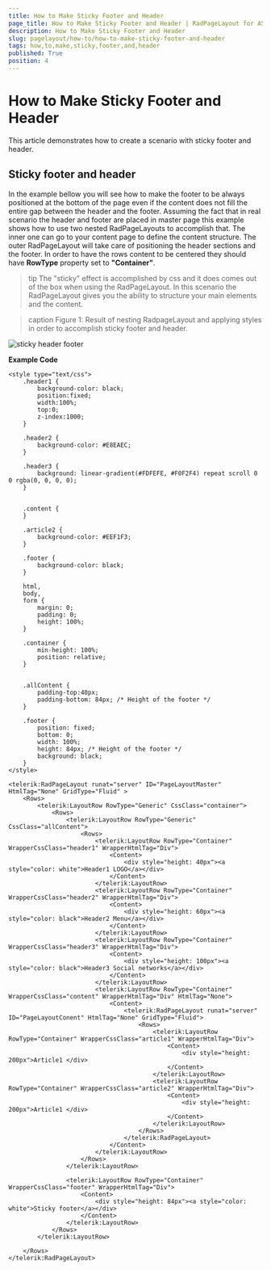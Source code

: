 ```yaml
---
title: How to Make Sticky Footer and Header
page_title: How to Make Sticky Footer and Header | RadPageLayout for ASP.NET AJAX Documentation
description: How to Make Sticky Footer and Header
slug: pagelayout/how-to/how-to-make-sticky-footer-and-header
tags: how,to,make,sticky,footer,and,header
published: True
position: 4
---
```


# How to Make Sticky Footer and Header



This article demonstrates how to create a scenario with sticky footer and header.

## Sticky footer and header

In the example bellow you will see how to make the footer to be always positioned at the bottom of the page even if the content does not fill the entire gap between the header and the footer. Assuming the fact that in real scenario the header and footer are placed in master page this example shows how to use two nested RadPageLayouts to accomplish that. The inner one can go to your content page to define the content structure. The outer RadPageLayout will take care of positioning the header sections and the footer. In order to have the rows content to be centered they should have **RowType** property set to **"Container"**.

>tip The "sticky" effect is accomplished by css and it does comes out of the box when using the RadPageLayout. In this scenario the RadPageLayout gives you the ability to structure your main elements and the content.
>

>caption Figure 1: Result of nesting RadpageLayout and applying styles in order to accomplish sticky footer and header.

![sticky header footer](images/sticky_header_footer.png)

**Example Code**

````ASPNET
<style type="text/css">
    .header1 {
        background-color: black;
        position:fixed;
        width:100%;
        top:0;
        z-index:1000;
    }

    .header2 {
        background-color: #E8EAEC;
    }

    .header3 {
        background: linear-gradient(#FDFEFE, #F0F2F4) repeat scroll 0 0 rgba(0, 0, 0, 0);
    }


    .content {
    }

    .article2 {
        background-color: #EEF1F3;
    }

    .footer {
        background-color: black;
    }

    html,
    body,
    form {
        margin: 0;
        padding: 0;
        height: 100%;
    }

    .container {
        min-height: 100%;
        position: relative;
    }


    .allContent {
        padding-top:40px;
        padding-bottom: 84px; /* Height of the footer */
    }

    .footer {
        position: fixed;
        bottom: 0;
        width: 100%;
        height: 84px; /* Height of the footer */
        background: black;
    }
</style>
````



````ASPNET
<telerik:RadPageLayout runat="server" ID="PageLayoutMaster" HtmlTag="None" GridType="Fluid" >
    <Rows>
        <telerik:LayoutRow RowType="Generic" CssClass="container">
            <Rows>
                <telerik:LayoutRow RowType="Generic" CssClass="allContent">
                    <Rows>
                        <telerik:LayoutRow RowType="Container" WrapperCssClass="header1" WrapperHtmlTag="Div">
                            <Content>
                                <div style="height: 40px"><a style="color: white">Header1 LOGO</a></div>
                            </Content>
                        </telerik:LayoutRow>
                        <telerik:LayoutRow RowType="Container" WrapperCssClass="header2" WrapperHtmlTag="Div">
                            <Content>
                                <div style="height: 60px"><a style="color: black">Header2 Menu</a></div>
                            </Content>
                        </telerik:LayoutRow>
                        <telerik:LayoutRow RowType="Container" WrapperCssClass="header3" WrapperHtmlTag="Div">
                            <Content>
                                <div style="height: 100px"><a style="color: black">Header3 Social networks</a></div>
                            </Content>
                        </telerik:LayoutRow>
                        <telerik:LayoutRow RowType="Container" WrapperCssClass="content" WrapperHtmlTag="Div" HtmlTag="None">
                            <Content>
                                <telerik:RadPageLayout runat="server" ID="PageLayoutConent" HtmlTag="None" GridType="Fluid">
                                    <Rows>
                                        <telerik:LayoutRow RowType="Container" WrapperCssClass="article1" WrapperHtmlTag="Div">
                                            <Content>
                                                <div style="height: 200px">Article1 </div>
                                            </Content>
                                        </telerik:LayoutRow>
                                        <telerik:LayoutRow RowType="Container" WrapperCssClass="article2" WrapperHtmlTag="Div">
                                            <Content>
                                                <div style="height: 200px">Article1 </div>
                                            </Content>
                                        </telerik:LayoutRow>
                                    </Rows>
                                </telerik:RadPageLayout>
                            </Content>
                        </telerik:LayoutRow>
                    </Rows>
                </telerik:LayoutRow>

                <telerik:LayoutRow RowType="Container" WrapperCssClass="footer" WrapperHtmlTag="Div">
                    <Content>
                        <div style="height: 84px"><a style="color: white">Sticky footer</a></div>
                    </Content>
                </telerik:LayoutRow>
            </Rows>
        </telerik:LayoutRow>

    </Rows>
</telerik:RadPageLayout>
````



